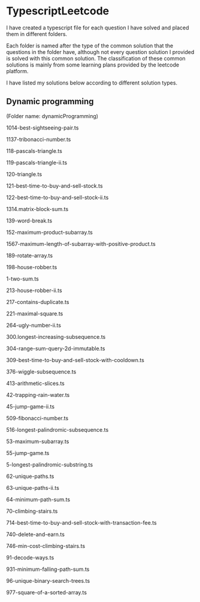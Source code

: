 # TypescriptLeetcode

I have created a typescript file for each question I have solved and placed them in different folders.

Each folder is named after the type of the common solution that the questions in the folder have, although not every question solution I provided is solved with this common solution. The classification of these common solutions is mainly from some learning plans provided by the leetcode platform.

I have listed my solutions below according to different solution types.

## Dynamic programming
(Folder name: dynamicProgramming)

1014-best-sightseeing-pair.ts

1137-tribonacci-number.ts

118-pascals-triangle.ts

119-pascals-triangle-ii.ts

120-triangle.ts

121-best-time-to-buy-and-sell-stock.ts

122-best-time-to-buy-and-sell-stock-ii.ts

1314.matrix-block-sum.ts

139-word-break.ts

152-maximum-product-subarray.ts

1567-maximum-length-of-subarray-with-positive-product.ts

189-rotate-array.ts

198-house-robber.ts

1-two-sum.ts

213-house-robber-ii.ts

217-contains-duplicate.ts

221-maximal-square.ts

264-ugly-number-ii.ts

300.longest-increasing-subsequence.ts

304-range-sum-query-2d-immutable.ts

309-best-time-to-buy-and-sell-stock-with-cooldown.ts

376-wiggle-subsequence.ts

413-arithmetic-slices.ts

42-trapping-rain-water.ts

45-jump-game-ii.ts

509-fibonacci-number.ts

516-longest-palindromic-subsequence.ts

53-maximum-subarray.ts

55-jump-game.ts

5-longest-palindromic-substring.ts

62-unique-paths.ts

63-unique-paths-ii.ts

64-minimum-path-sum.ts

70-climbing-stairs.ts

714-best-time-to-buy-and-sell-stock-with-transaction-fee.ts

740-delete-and-earn.ts

746-min-cost-climbing-stairs.ts

91-decode-ways.ts

931-minimum-falling-path-sum.ts

96-unique-binary-search-trees.ts

977-square-of-a-sorted-array.ts
